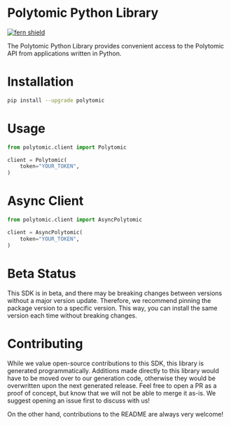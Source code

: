 <!-- Begin Title, generated by Fern  -->
# Polytomic Python Library

[![fern shield](https://img.shields.io/badge/%F0%9F%8C%BF-SDK%20generated%20by%20Fern-brightgreen)](https://github.com/fern-api/fern)

The Polytomic Python Library provides convenient access to the Polytomic API from applications written in Python.
<!-- End Title  -->

<!-- Begin Installation, generated by Fern  -->
# Installation

```sh
pip install --upgrade polytomic
```
<!-- End Installation  -->

<!-- Begin Usage, generated by Fern  -->
# Usage

```python
from polytomic.client import Polytomic

client = Polytomic(
    token="YOUR_TOKEN",
)
```
<!-- End Usage  -->

<!-- Begin Async Usage, generated by Fern  -->
# Async Client

```python
from polytomic.client import AsyncPolytomic

client = AsyncPolytomic(
    token="YOUR_TOKEN",
)
```
<!-- End Async Usage  -->

<!-- Begin Status, generated by Fern  -->
# Beta Status

This SDK is in beta, and there may be breaking changes between versions without a major 
version update. Therefore, we recommend pinning the package version to a specific version. 
This way, you can install the same version each time without breaking changes.
<!-- End Status  -->

<!-- Begin Contributing, generated by Fern  -->
# Contributing

While we value open-source contributions to this SDK, this library is generated programmatically. 
Additions made directly to this library would have to be moved over to our generation code, 
otherwise they would be overwritten upon the next generated release. Feel free to open a PR as
 a proof of concept, but know that we will not be able to merge it as-is. We suggest opening 
an issue first to discuss with us!

On the other hand, contributions to the README are always very welcome!
<!-- End Contributing  -->

